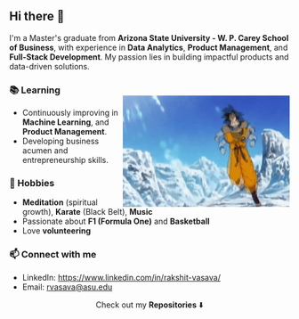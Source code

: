 ## Hi there 👋

I'm a Master's graduate from **Arizona State University - W. P. Carey School of Business**, with experience in **Data Analytics**, **Product Management**, and **Full-Stack Development**. My passion lies in building impactful products and data-driven solutions.

<img src="assets/Goku6.gif" align="right" width="300" height="200" style="margin-top: 30px;">

### 📚 Learning
- Continuously improving in **Machine Learning**, and **Product Management**.
- Developing business acumen and entrepreneurship skills.

### 🎯 Hobbies
- **Meditation** (spiritual growth), **Karate** (Black Belt), **Music**
- Passionate about **F1 (Formula One)** and **Basketball**
- Love **volunteering**

### 📫 Connect with me
- LinkedIn: https://www.linkedin.com/in/rakshit-vasava/
- Email: rvasava@asu.edu

<p align="center">
Check out my <b>Repositories</b> ⬇️  
</p>


<!--
**airborne3521/airborne3521** is a ✨ _special_ ✨ repository because its `README.md` (this file) appears on your GitHub profile.

Here are some ideas to get you started:

- 🔭 I’m currently working on ...
- 🌱 I’m currently learning ...
- 👯 I’m looking to collaborate on ...
- 🤔 I’m looking for help with ...
- 💬 Ask me about ...
- 📫 How to reach me: ...
- 😄 Pronouns: ...
- ⚡ Fun fact: ...
-->
